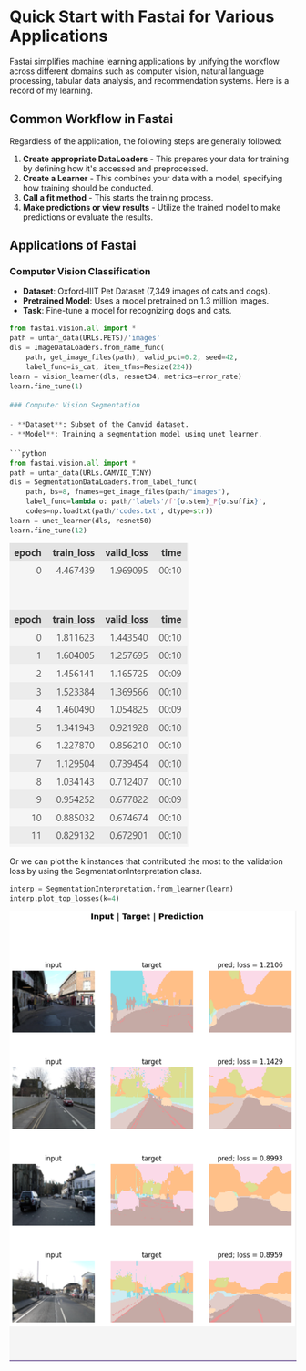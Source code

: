 # Quick Start with Fastai for Various Applications

Fastai simplifies machine learning applications by unifying the workflow across different domains such as computer vision, natural language processing, tabular data analysis, and recommendation systems. Here is a record of my learning.

## Common Workflow in Fastai

Regardless of the application, the following steps are generally followed:

1. **Create appropriate DataLoaders** - This prepares your data for training by defining how it's accessed and preprocessed.
2. **Create a Learner** - This combines your data with a model, specifying how training should be conducted.
3. **Call a fit method** - This starts the training process.
4. **Make predictions or view results** - Utilize the trained model to make predictions or evaluate the results.

## Applications of Fastai

### Computer Vision Classification

- **Dataset**: Oxford-IIIT Pet Dataset (7,349 images of cats and dogs).
- **Pretrained Model**: Uses a model pretrained on 1.3 million images.
- **Task**: Fine-tune a model for recognizing dogs and cats.

```python
from fastai.vision.all import *
path = untar_data(URLs.PETS)/'images'
dls = ImageDataLoaders.from_name_func(
    path, get_image_files(path), valid_pct=0.2, seed=42,
    label_func=is_cat, item_tfms=Resize(224))
learn = vision_learner(dls, resnet34, metrics=error_rate)
learn.fine_tune(1)

### Computer Vision Segmentation

- **Dataset**: Subset of the Camvid dataset.
- **Model**: Training a segmentation model using unet_learner.

```python
from fastai.vision.all import *
path = untar_data(URLs.CAMVID_TINY)
dls = SegmentationDataLoaders.from_label_func(
    path, bs=8, fnames=get_image_files(path/"images"),
    label_func=lambda o: path/'labels'/f'{o.stem}_P{o.suffix}',
    codes=np.loadtxt(path/'codes.txt', dtype=str))
learn = unet_learner(dls, resnet50)
learn.fine_tune(12)
```

![](/images/seg1.jpg "d")

Or we can plot the k instances that contributed the most to the validation loss by using the SegmentationInterpretation class.

```python
interp = SegmentationInterpretation.from_learner(learn)
interp.plot_top_losses(k=4)
```

![](/images/seg2.jpg "")

